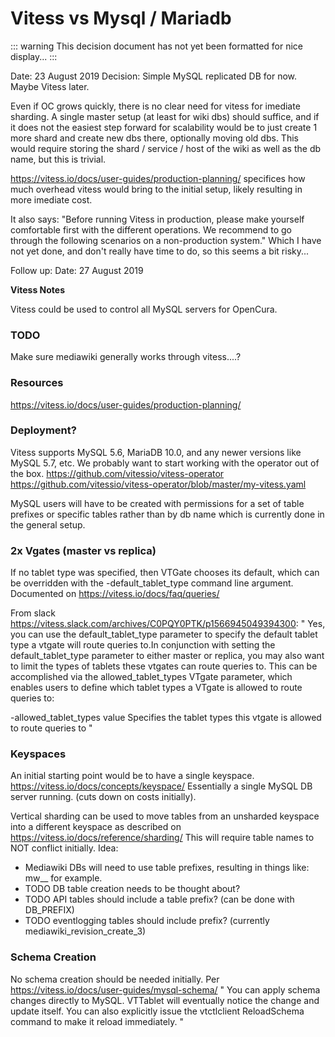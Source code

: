 # Vitess vs Mysql / Mariadb

::: warning
This decision document has not yet been formatted for nice display...
:::

Date: 23 August 2019
Decision: Simple MySQL replicated DB for now. Maybe Vitess later.

Even if OC grows quickly, there is no clear need for vitess for imediate sharding.
A single master setup (at least for wiki dbs) should suffice, and if it does not the
easiest step forward for scalability would be to just create 1 more shard and create new
dbs there, optionally moving old dbs.
This would require storing the shard / service / host of the wiki as well as the db name,
but this is trivial.

https://vitess.io/docs/user-guides/production-planning/ specifices how much overhead
vitess would bring to the initial setup, likely resulting in more imediate cost.

It also says:
"Before running Vitess in production, please make yourself comfortable first with the different operations. We recommend to go through the following scenarios on a non-production system."
Which I have not yet done, and don't really have time to do, so this seems a bit risky...

Follow up:
Date: 27 August 2019

**Vitess Notes**

Vitess could be used to control all MySQL servers for OpenCura.

### TODO
Make sure mediawiki generally works through vitess....?

### Resources
https://vitess.io/docs/user-guides/production-planning/

### Deployment?
Vitess supports MySQL 5.6, MariaDB 10.0, and any newer versions like MySQL 5.7, etc.
We probably want to start working with the operator out of the box.
https://github.com/vitessio/vitess-operator
https://github.com/vitessio/vitess-operator/blob/master/my-vitess.yaml

MySQL users will have to be created with permissions for a set of table prefixes or specific tables
rather than by db name which is currently done in the general setup.

### 2x Vgates (master vs replica)
If no tablet type was specified, then VTGate chooses its default, which can be overridden with the -default_tablet_type command line argument.
Documented on https://vitess.io/docs/faq/queries/

From slack https://vitess.slack.com/archives/C0PQY0PTK/p1566945049394300:
"
Yes, you can use the default_tablet_type parameter to specify the default tablet type a vtgate will route queries to.In conjunction with setting the default_tablet_type parameter to either master or replica, you may also want to limit the types of tablets these vtgates can route queries to. This can be accomplished via the allowed_tablet_types VTgate parameter, which enables users to define which tablet types a VTgate is allowed to route queries to:

  -allowed_tablet_types value
        Specifies the tablet types this vtgate is allowed to route queries to
"

### Keyspaces
An initial starting point would be to have a single keyspace.
https://vitess.io/docs/concepts/keyspace/
Essentially a single MySQL DB server running. (cuts down on costs initially).

Vertical sharding can be used to move tables from an unsharded keyspace into a
different keyspace as described on https://vitess.io/docs/reference/sharding/
This will require table names to NOT conflict initially.
Idea:
 - Mediawiki DBs will need to use table prefixes, resulting in things like:
   mw_<DBNAME>\_<tablename> for example.
 - TODO DB table creation needs to be thought about?
 - TODO API tables should include a table prefix? (can be done with DB_PREFIX)
 - TODO eventlogging tables should include prefix? (currently mediawiki_revision_create_3)

### Schema Creation
No schema creation should be needed initially.
Per https://vitess.io/docs/user-guides/mysql-schema/
"
You can apply schema changes directly to MySQL. VTTablet will eventually notice the change and update itself. You can also explicitly issue the vtctlclient ReloadSchema command to make it reload immediately.
"
